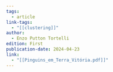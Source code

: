 ```yaml
---
tags:
  - article
link-tags:
  - "[[clustering]]"
author:
  - Enzo Putton Tortelli
edition: First
publication-date: 2024-04-23
link:
  - "[[Pinguins_em_Terra_Vitória.pdf]]"
---
```




